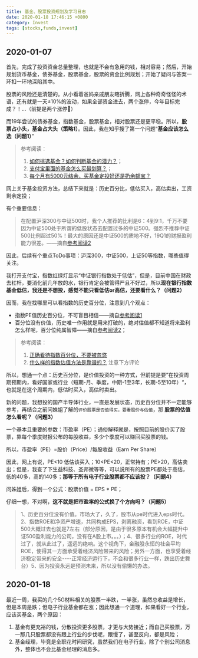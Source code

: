 ```yaml
---
title: 基金、股票投资规划及学习日志
date: 2020-01-18 17:46:15 +0800
category: Invest
tags: [stocks,funds,invest]
---
```


## 2020-01-07

首先，完成了投资资金总量整理，也就是不会有急用的钱，相对容易；然后，开始规划货币基金，债券基金，股票基金，股票的资金比例规划；开始了疑问与答案一环扣一环地深陷其中。

股票的风险还是清楚的。从小看着爸妈亲戚朋友瞎折腾，网上各种奇奇怪怪的术语，还有就是一天±10%的波动，如果全部资金进去，两个涨停，今年目标完成？！...（前提是两个涨停🤣）

而19年尝试的债券基金，指数基金，股票基金，相对股票还是更平稳。所以，**股票占小头，基金占大头（策略1）**。因此，我在知乎搜了第一个问题“**基金应该怎么选（问题1）**”

> 参考阅读：
> 1. [如何挑选基金？如何判断基金的潜力？](https://www.zhihu.com/question/20173025/answer/843501734)；
> 2. [支付宝里面的基金怎么买最划算？](https://www.zhihu.com/question/318167805/answer/640261855)；
> 3. [每个月有5000元结余，买基金定投好还是扔余额宝？](https://www.zhihu.com/question/56417264/answer/638958824)

网上关于基金投资方法，总结下来就是：历史百分比，低估买入，高估卖出，工资剩余定投；

有个重要信息：

> 在配置沪深300与中证500时，我个人推荐的比利是6：4到9:1，千万不要因为中证500处于所谓的低股状态去配置过多的中证500。强烈不推荐中证500比例超过50%！最大的原因还是中证500的质地不好，19Q1的财报盈利能力很差。——摘自[参考阅读2](https://www.zhihu.com/question/318167805/answer/640261855)

因此，后续有个重点ToDo事项：沪深300，中证500，上证50等指数，哪些值得关注。

我打开支付宝，指数红绿灯显示“中证银行指数处于低估”，但是，目前中国在财政去杠杆，要消化前几年放的水，银行肯定会被管得严且不好过，所以**现在银行指数基金低估，我还是不想投，感觉不能只看低估or高估，还要看什么？（问题2）**

因而，我在找哪里可以看指数的历史百分位，注意到几个观点：
* 指数PE值历史百分位，不可盲目相信——摘自[参考阅读1](http://guba.eastmoney.com/news,ofof005919,805804578.html)
* 百分位没有价值，历史唯一作用就是用来打破的，绝对估值都不知道将来盈利怎么样呢，百分位纯属智障——摘自[参考阅读2](https://xueqiu.com/4579887327/135892284)；

> 参考阅读：
> 1. [正确看待指数百分位，不要被忽悠](http://guba.eastmoney.com/news,ofof005919,805804578.html)
> 2. [什么样的指数估值方法是靠谱的？](https://xueqiu.com/4579887327/135892284) 注意下方评论 

所以，想通一个点：历史百分位，是价值投资的一种方式，但前提是要”在投资周期预期内，看好国家或行业（短期-月、季度，中期-1至3年，长期-5至10年）“，也就是在这个周期内，低估时买入，高估时卖出。

新的问题，我想投的国产半导体行业，一直是发展状态，历史百分位并不一定能够参考，再结合之前问姝姐了解的`评价股票是否值得买，要看股价与估值`，那 **股票的估值怎么看呢？（问题3）**

一个基本且重要的参数：市盈率（PE）；通俗解释就是，按照目前的股价买了股票，靠每个季度财报公布的每股收益，多少个季度可以赚回买股票的钱。

所以，市盈率（PE）=股价（Price）/每股收益（Earn Per Share）

因此，网上有说，PE<10 低估该买入；10<PE<20，正常持有；PE>20，高估卖出；但是，我查了下生益科技、圣邦微等等，可以说所有的股票PE都处于高估，低的40多，高的140多；**那等于所有电子行业股票都不应该投？（问题4）**

问姝姐后，得到一个公式：股票价值 = EPS * PE；

仔细一想，不对啊，**这不就是把市盈率的公式换了个方向吗？（问题5）**

> 1、历史百分位没有价值。市场大了，久了，股市从pe时代进入eps时代。2、指数ROE和净资产增速，共同构成EPS，剥离融资，看到ROE，中证500大概过去也就是7左右（部分原因，是由于很多原本有机会大幅提升中证500盈利能力的公司，没有在A股上市。。。）；4、很多行业的ROE，时代过了，就从此过了，遥远的绝响。这个视角下，金融股永恒的社会平均ROE，使得其一方面承受着经济风险带来的风险；另外一方面，也享受着经济稳定带来的安全----正常经济运行下，不会和很多行业一样，跌出历史舞台）5、因为投资永远是预测未来，所以没有偷懒的办法。



## 2020-01-18

最近一周，我买的几个5G材料相关的股票一半跌，一半涨，虽然总收益是增长，但是本周是跌；但电子行业基金都在涨；因此想通一个道理，如果看好一个行业，应该买基金，两个原因：
1. 基金有更充裕的钱，分散投资更多股票，才更与大势接近；而自己买股票，万一那几只股票都没有跟上行业的步伐呢，跟慢了，甚至反向，都是风险；
2. 基金经理，毕竟是全职花时间研究，虽然我们在电子行业，除了个别公司消息外，整体也不会比基金经理的消息多。

